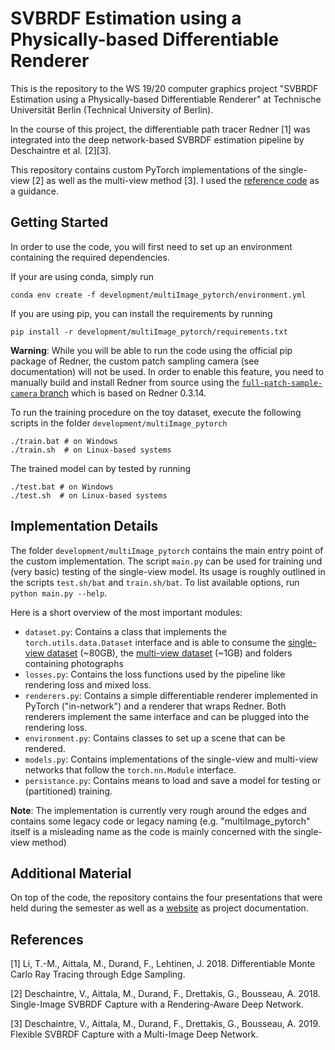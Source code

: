 # SVBRDF Estimation using a Physically-based Differentiable Renderer

This is the repository to the WS 19/20 computer graphics project "SVBRDF Estimation using a Physically-based Differentiable Renderer" at Technische Universität Berlin (Technical University of Berlin).

In the course of this project, the differentiable path tracer Redner [1] was integrated into the deep network-based SVBRDF estimation pipeline by Deschaintre et al. [2][3].

This repository contains custom PyTorch implementations of the single-view [2] as well as the multi-view method [3]. I used the [reference code](https://github.com/valentin-deschaintre/multi-image-deepNet-SVBRDF-acquisition) as a guidance.

## Getting Started

In order to use the code, you will first need to set up an environment containing the required dependencies. 

If your are using conda, simply run
```
conda env create -f development/multiImage_pytorch/environment.yml
```

If you are using pip, you can install the requirements by running
```
pip install -r development/multiImage_pytorch/requirements.txt 
```

**Warning**: While you will be able to run the code using the official pip package of Redner, the custom patch sampling camera (see documentation) will not be used. In order to enable this feature, you need to manually build and install Redner from source using the [`full-patch-sample-camera` branch](https://github.com/mworchel/redner/tree/full-patch-sample-camera) which is based on Redner 0.3.14.

To run the training procedure on the toy dataset, execute the following scripts in the folder `development/multiImage_pytorch`
```
./train.bat # on Windows
./train.sh  # on Linux-based systems
```

The trained model can by tested by running
```
./test.bat # on Windows
./test.sh  # on Linux-based systems
```

## Implementation Details

The folder `development/multiImage_pytorch` contains the main entry point of the custom implementation. The script `main.py` can be used for training und (very basic) testing of the single-view model. Its usage is roughly outlined in the scripts `test.sh/bat` and `train.sh/bat`. To list available options, run `python main.py --help`.

Here is a short overview of the most important modules:
- `dataset.py`: Contains a class that implements the `torch.utils.data.Dataset` interface and is able to consume the [single-view dataset](https://repo-sam.inria.fr/fungraph/deep-materials/DeepMaterialsData.zip) (~80GB), the [multi-view dataset](https://repo-sam.inria.fr/fungraph/multi_image_materials/supplemental_multi_images/materialsData_multi_image.zip) (~1GB) and folders containing photographs
- `losses.py`: Contains the loss functions used by the pipeline like rendering loss and mixed loss.
- `renderers.py`: Contains a simple differentiable renderer implemented in PyTorch ("in-network") and a renderer that wraps Redner. Both renderers implement the same interface and can be plugged into the rendering loss.
- `environment.py`: Contains classes to set up a scene that can be rendered.
- `models.py`: Contains implementations of the single-view and multi-view networks that follow the `torch.nn.Module` interface.
- `persistance.py`: Contains means to load and save a model for testing or (partitioned) training.

**Note**: The implementation is currently very rough around the edges and contains some legacy code or legacy naming (e.g. "multiImage_pytorch" itself is a misleading name as the code is mainly concerned with the single-view method)

## Additional Material

On top of the code, the repository contains the four presentations that were held during the semester as well as a [website](https://mworchel.github.io/svbrdf-estimation) as project documentation.

## References

[1] Li, T.-M., Aittala, M., Durand, F., Lehtinen, J. 2018. Differentiable Monte Carlo Ray Tracing through Edge Sampling.

[2] Deschaintre, V., Aittala, M., Durand, F., Drettakis, G., Bousseau, A. 2018. Single-Image SVBRDF Capture with a Rendering-Aware Deep Network.

[3] Deschaintre, V., Aittala, M., Durand, F., Drettakis, G., Bousseau, A. 2019. Flexible SVBRDF Capture with a Multi-Image Deep Network. 
